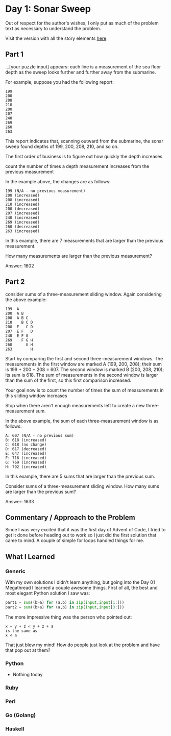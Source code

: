 # Day 1: Sonar Sweep

Out of respect for the author's wishes, I only put as much of the problem text as necessary to understand the problem.

Visit the version with all the story elements [here](https://adventofcode.com/2021/day/1).

## Part 1
...[your puzzle input] appears: each line is a measurement of the sea floor depth as the sweep looks further and further away from the submarine.

For example, suppose you had the following report:

    199
    200
    208
    210
    200
    207
    240
    269
    260
    263

This report indicates that, scanning outward from the submarine, the sonar sweep found depths of 199, 200, 208, 210, and so on.

The first order of business is to figure out how quickly the depth increases

count the number of times a depth measurement increases from the previous measurement

In the example above, the changes are as follows:

    199 (N/A - no previous measurement)
    200 (increased)
    208 (increased)
    210 (increased)
    200 (decreased)
    207 (increased)
    240 (increased)
    269 (increased)
    260 (decreased)
    263 (increased)

In this example, there are 7 measurements that are larger than the previous measurement.

How many measurements are larger than the previous measurement?

Answer: 1602

## Part 2
consider sums of a three-measurement sliding window. Again considering the above example:

    199  A      
    200  A B    
    208  A B C  
    210    B C D
    200  E   C D
    207  E F   D
    240  E F G  
    269    F G H
    260      G H
    263        H

Start by comparing the first and second three-measurement windows. The measurements in the first window are marked A (199, 200, 208); their sum is 199 + 200 + 208 = 607. The second window is marked B (200, 208, 210); its sum is 618. The sum of measurements in the second window is larger than the sum of the first, so this first comparison increased.

Your goal now is to count the number of times the sum of measurements in this sliding window increases

Stop when there aren't enough measurements left to create a new three-measurement sum.

In the above example, the sum of each three-measurement window is as follows:

    A: 607 (N/A - no previous sum)
    B: 618 (increased)
    C: 618 (no change)
    D: 617 (decreased)
    E: 647 (increased)
    F: 716 (increased)
    G: 769 (increased)
    H: 792 (increased)

In this example, there are 5 sums that are larger than the previous sum.

Consider sums of a three-measurement sliding window. How many sums are larger than the previous sum?

Answer: 1633

## Commentary / Approach to the Problem
Since I was very excited that it was the first day of Advent of Code, I tried to get it done before heading out to work so I just did the first solution that came to mind. A couple of simple for loops handled things for me. 

## What I Learned

### Generic
With my own solutions I didn't learn anything, but going into the Day 01 Megathread I learned a couple awesome things. First of all, the best and most elegant Python solution I saw was:

```python
part1 = sum((b>a) for (a,b) in zip(input,input[1:]))
part2 = sum((b>a) for (a,b) in zip(input,input[3:]))
```

The more impressive thing was the person who pointed out:

    x + y + z < y + z + a
    is the same as
    x < a

That just blew my mind! How do people just look at the problem and have that pop out at them?

### Python
- Nothing today
### Ruby

### Perl

### Go (Golang)

### Haskell
    